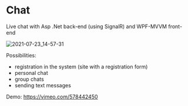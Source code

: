 # Chat
Live chat with Asp .Net back-end (using SignalR) and WPF-MVVM front-end

![2021-07-23_14-57-31](https://user-images.githubusercontent.com/48654118/126778562-37ee056f-3b19-4fd4-b158-20dac663f0eb.png)

Possibilities:
- registration in the system (site with a registration form)
- personal chat
- group chats
- sending text messages

Demo: https://vimeo.com/578442450
